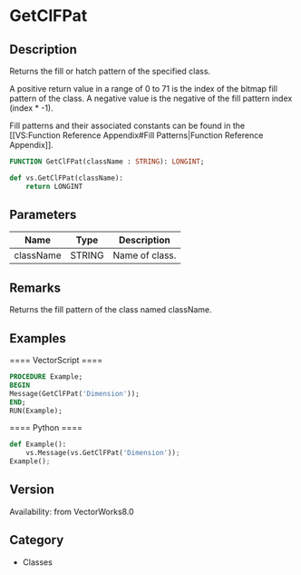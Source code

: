 # GetClFPat

## Description
Returns the fill or hatch pattern of the specified class. 

A positive return value in a range of 0 to 71 is the index of the bitmap fill pattern of the class. A negative value is the negative of the fill pattern index (index * -1).

Fill patterns and their associated constants can be found in the [[VS:Function Reference Appendix#Fill Patterns|Function Reference Appendix]].

```pascal
FUNCTION GetClFPat(className : STRING): LONGINT;
```

```python
def vs.GetClFPat(className):
    return LONGINT
```

## Parameters
|Name|Type|Description|
|---|---|---|
|className|STRING|Name of class.|

## Remarks
Returns the fill pattern of the class named className.

## Examples
==== VectorScript ====
```pascal
PROCEDURE Example;
BEGIN
Message(GetClFPat('Dimension'));
END;
RUN(Example);
```
==== Python ====
```python
def Example():
	vs.Message(vs.GetClFPat('Dimension'));
Example();
```

## Version
Availability: from VectorWorks8.0

## Category
* Classes

